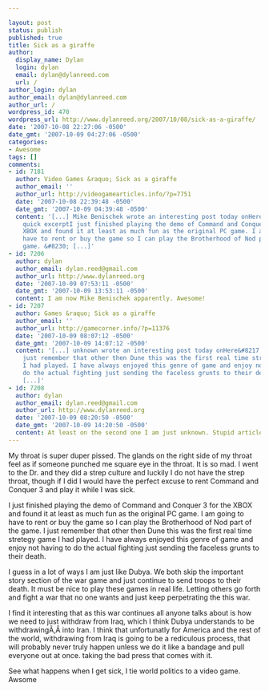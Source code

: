 ```yaml
---

layout: post
status: publish
published: true
title: Sick as a giraffe
author:
  display_name: Dylan
  login: dylan
  email: dylan@dylanreed.com
  url: /
author_login: dylan
author_email: dylan@dylanreed.com
author_url: /
wordpress_id: 470
wordpress_url: http://www.dylanreed.org/2007/10/08/sick-as-a-giraffe/
date: '2007-10-08 22:27:06 -0500'
date_gmt: '2007-10-09 04:27:06 -0500'
categories:
- Awesome
tags: []
comments:
- id: 7181
  author: Video Games &raquo; Sick as a giraffe
  author_email: ''
  author_url: http://videogamearticles.info/?p=7751
  date: '2007-10-08 22:39:48 -0500'
  date_gmt: '2007-10-09 04:39:48 -0500'
  content: '[...] Mike Benischek wrote an interesting post today onHere&#8217;s a
    quick excerptI just finished playing the demo of Command and Conquer 3 for the
    XBOX and found it at least as much fun as the original PC game. I am going to
    have to rent or buy the game so I can play the Brotherhood of Nod part of the
    game. &#8230; [...]'
- id: 7206
  author: dylan
  author_email: dylan.reed@gmail.com
  author_url: http://www.dylanreed.org
  date: '2007-10-09 07:53:11 -0500'
  date_gmt: '2007-10-09 13:53:11 -0500'
  content: I am now Mike Benischek apparently. Awesome!
- id: 7207
  author: Games &raquo; Sick as a giraffe
  author_email: ''
  author_url: http://gamecorner.info/?p=11376
  date: '2007-10-09 08:07:12 -0500'
  date_gmt: '2007-10-09 14:07:12 -0500'
  content: '[...] unknown wrote an interesting post today onHere&#8217;s a quick excerptI
    just remember that other then Dune this was the first real time stretegy game
    I had played. I have always enjoyed this genre of game and enjoy not having to
    do the actual fighting just sending the faceless grunts to their death. &#8230;
    [...]'
- id: 7208
  author: dylan
  author_email: dylan.reed@gmail.com
  author_url: http://www.dylanreed.org
  date: '2007-10-09 08:20:50 -0500'
  date_gmt: '2007-10-09 14:20:50 -0500'
  content: At least on the second one I am just unknown. Stupid article sites.
---
```


My throat is super duper pissed. The glands on the right side of my throat feel as if someone punched me square eye in the throat. It is so mad. I went to the Dr. and they did a strep culture and luckily I do not have the strep throat, though if I did I would have the perfect excuse to rent Command and Conquer 3 and play it while I was sick.

I just finished playing the demo of Command and Conquer 3 for the XBOX and found it at least as much fun as the original PC game. I am going to have to rent or buy the game so I can play the Brotherhood of Nod part of the game. I just remember that other then Dune this was the first real time stretegy game I had played. I have always enjoyed this genre of game and enjoy not having to do the actual fighting just sending the faceless grunts to their death.

I guess in a lot of ways I am just like Dubya. We both skip the important story section of the war game and just continue to send troops to their death. It must be nice to play these games in real life. Letting others go forth and fight a war that no one wants and just keep perpetrating the this war.

I find it interesting that as this war continues all anyone talks about is how we need to just withdraw from Iraq, which I think Dubya understands to be withdrawingÃ‚Â  into Iran. I think that unfortunatly for America and the rest of the world, withdrawing from Iraq is going to be a rediculous process, that will probably never truly happen unless we do it like a bandage and pull everyone out at once. taking the bad press that comes with it.

See what happens when I get sick, I tie world politics to a video game. Awsome
